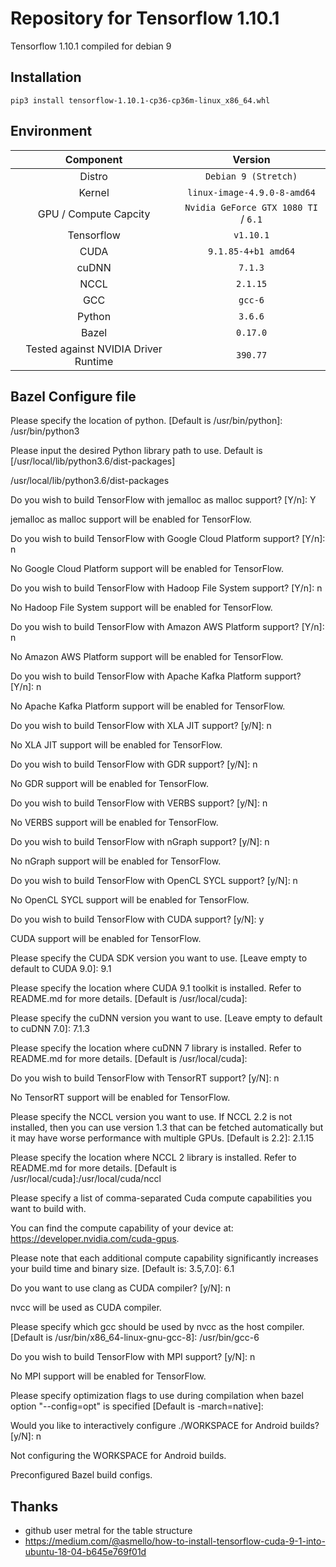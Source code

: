 # Repository for Tensorflow 1.10.1

Tensorflow 1.10.1 compiled for debian 9


## Installation

`pip3 install tensorflow-1.10.1-cp36-cp36m-linux_x86_64.whl`


## Environment

| Component | Version |
| :-------------: | :-------------: |
| Distro   | `Debian 9 (Stretch)`   |
| Kernel   |  `linux-image-4.9.0-8-amd64`   |
| GPU / Compute Capcity     |  `Nvidia GeForce GTX 1080 TI` / `6.1`  |
| Tensorflow   |  `v1.10.1`   |
| CUDA   |  `9.1.85-4+b1 amd64`   |
| cuDNN   |  `7.1.3`   |
| NCCL   |  `2.1.15`   |
| GCC   |  `gcc-6`   |
| Python   |  `3.6.6`   |
| Bazel   |  `0.17.0`   |
| Tested against NVIDIA Driver Runtime   |  `390.77`   |



## Bazel Configure file 

Please specify the location of python. [Default is /usr/bin/python]: 
/usr/bin/python3


Please input the desired Python library path to use.  Default is [/usr/local/lib/python3.6/dist-packages]

/usr/local/lib/python3.6/dist-packages


Do you wish to build TensorFlow with jemalloc as malloc support? [Y/n]: Y

jemalloc as malloc support will be enabled for TensorFlow.


Do you wish to build TensorFlow with Google Cloud Platform support? [Y/n]: n

No Google Cloud Platform support will be enabled for TensorFlow.


Do you wish to build TensorFlow with Hadoop File System support? [Y/n]: n

No Hadoop File System support will be enabled for TensorFlow.


Do you wish to build TensorFlow with Amazon AWS Platform support? [Y/n]: n

No Amazon AWS Platform support will be enabled for TensorFlow.


Do you wish to build TensorFlow with Apache Kafka Platform support? [Y/n]: n

No Apache Kafka Platform support will be enabled for TensorFlow.


Do you wish to build TensorFlow with XLA JIT support? [y/N]: n

No XLA JIT support will be enabled for TensorFlow.


Do you wish to build TensorFlow with GDR support? [y/N]: n

No GDR support will be enabled for TensorFlow.


Do you wish to build TensorFlow with VERBS support? [y/N]: n

No VERBS support will be enabled for TensorFlow.


Do you wish to build TensorFlow with nGraph support? [y/N]: n

No nGraph support will be enabled for TensorFlow.


Do you wish to build TensorFlow with OpenCL SYCL support? [y/N]: n

No OpenCL SYCL support will be enabled for TensorFlow.


Do you wish to build TensorFlow with CUDA support? [y/N]: y

CUDA support will be enabled for TensorFlow.



Please specify the CUDA SDK version you want to use. [Leave empty to default to CUDA 9.0]: 9.1


Please specify the location where CUDA 9.1 toolkit is installed. Refer to README.md for more details. [Default is /usr/local/cuda]: 


Please specify the cuDNN version you want to use. [Leave empty to default to cuDNN 7.0]: 7.1.3


Please specify the location where cuDNN 7 library is installed. Refer to README.md for more details. [Default is /usr/local/cuda]: 



Do you wish to build TensorFlow with TensorRT support? [y/N]: n

No TensorRT support will be enabled for TensorFlow.


Please specify the NCCL version you want to use. If NCCL 2.2 is not installed, then you can use version 1.3 that can be fetched automatically but it may have worse performance with multiple GPUs. [Default is 2.2]: 2.1.15


Please specify the location where NCCL 2 library is installed. Refer to README.md for more details. [Default is /usr/local/cuda]:/usr/local/cuda/nccl


Please specify a list of comma-separated Cuda compute capabilities you want to build with.

You can find the compute capability of your device at: https://developer.nvidia.com/cuda-gpus.

Please note that each additional compute capability significantly increases your build time and binary size. [Default is: 3.5,7.0]: 6.1



Do you want to use clang as CUDA compiler? [y/N]: n

nvcc will be used as CUDA compiler.


Please specify which gcc should be used by nvcc as the host compiler. [Default is /usr/bin/x86_64-linux-gnu-gcc-8]: /usr/bin/gcc-6	



Do you wish to build TensorFlow with MPI support? [y/N]: n

No MPI support will be enabled for TensorFlow.

Please specify optimization flags to use during compilation when bazel option "--config=opt" is specified [Default is -march=native]: 


Would you like to interactively configure ./WORKSPACE for Android builds? [y/N]: n

Not configuring the WORKSPACE for Android builds.

Preconfigured Bazel build configs.


## Thanks

  - github user metral for the table structure
  - https://medium.com/@asmello/how-to-install-tensorflow-cuda-9-1-into-ubuntu-18-04-b645e769f01d

